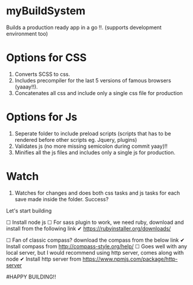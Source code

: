 # myBuildSystem
  Builds a production ready app in a go !!. (supports development environment too)

# Options for CSS
  1) Converts SCSS to css.
  2) Includes precompiler for the last 5 versions of famous browsers (yaaay!!).
  3) Concatenates all css and include only a single css file for production

# Options for Js
  1) Seperate folder to include preload scripts (scripts that has to be rendered before other scripts eg. Jquery, plugins)
  2) Validates js (no more missing semicolon during commit yaay)!!
  3) Minifies all the js files and includes only a single js for production.

# Watch
  1) Watches for changes and does both css tasks and js tasks for each save made inside the folder. Success?

Let's start building

 ☐ Install node js
 ☐ For sass plugin to work, we need ruby, download and install from the following link
     ✔ https://rubyinstaller.org/downloads/
     
 ☐ Fan of classic compass? download the compass from the below link
     ✔ Install compass from http://compass-style.org/help/ 
 ☐ Goes well with any local server, but I would recommend using http server, comes along with node
     ✔ Install http server from https://www.npmjs.com/package/http-server
     
#HAPPY BUILDING!!     

